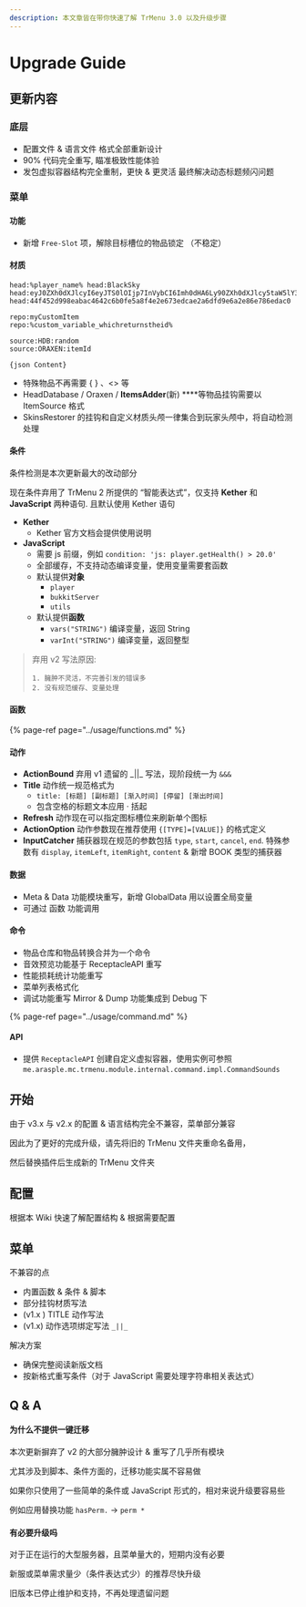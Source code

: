 ```yaml
---
description: 本文章皆在带你快速了解 TrMenu 3.0 以及升级步骤
---
```


# Upgrade Guide

## 更新内容

### 底层

* 配置文件 & 语言文件 格式全部重新设计
* 90% 代码完全重写, 瞄准极致性能体验
* 发包虚拟容器结构完全重制，更快 & 更灵活 最终解决动态标题频闪问题

### 菜单

#### 功能

* 新增 `Free-Slot` 项，解除目标槽位的物品锁定 （不稳定）

#### 材质

```text
head:%player_name% head:BlackSky
head:eyJ0ZXh0dXJlcyI6eyJTS0lOIjp7InVybCI6Imh0dHA6Ly90ZXh0dXJlcy5taW5lY3JhZnQubmV0L3RleHR1cmUvNDRmNDUyZDk5OGVhYmFjNDY0MmM2YjBmZTVhOGY0ZTJlNjczZWRjYWUyYTZkZmQ5ZTZhMmU4NmU3ODZlZGFjMCJ9fX0=
head:44f452d998eabac4642c6b0fe5a8f4e2e673edcae2a6dfd9e6a2e86e786edac0

repo:myCustomItem
repo:%custom_variable_whichreturnstheid%

source:HDB:random
source:ORAXEN:itemId

{json Content}
```

* 特殊物品不再需要 { } 、&lt;&gt; 等
* HeadDatabase / Oraxen / **ItemsAdder**\(新\) ****等物品挂钩需要以 ItemSource 格式
* SkinsRestorer 的挂钩和自定义材质头颅一律集合到玩家头颅中，将自动检测处理

#### 条件

条件检测是本次更新最大的改动部分

现在条件弃用了 TrMenu 2 所提供的 “智能表达式”，仅支持 **Kether** 和 **JavaScript** 两种语句. 且默认使用 Kether 语句

* **Kether**
  * Kether 官方文档会提供使用说明
* **JavaScript**
  * 需要 js 前缀，例如 `condition: 'js: player.getHealth() > 20.0'`
  * 全部缓存，不支持动态编译变量，使用变量需要套函数
  * 默认提供**对象**
    * `player`
    * `bukkitServer`
    * `utils`
  * 默认提供**函数**
    * `vars("STRING")` 编译变量，返回 String
    * `varInt("STRING")` 编译变量，返回整型

> 弃用 v2 写法原因:
>
> ```text
> 1. 臃肿不灵活，不完善引发的错误多
> 2. 没有规范缓存、变量处理
> ```

#### 函数

{% page-ref page="../usage/functions.md" %}

#### 动作

* **ActionBound** 弃用 v1 遗留的 \_\|\|\_ 写法，现阶段统一为 `&&&`
* **Title** 动作统一规范格式为
  * `title: [标题] [副标题] [渐入时间] [停留] [渐出时间]`
  * 包含空格的标题文本应用 · 括起
* **Refresh** 动作现在可以指定图标槽位来刷新单个图标
* **ActionOption** 动作参数现在推荐使用 `{[TYPE]=[VALUE]}` 的格式定义
* **InputCatcher** 捕获器现在规范的参数包括 `type`, `start`, `cancel`, `end`. 特殊参数有 `display`, `itemLeft`, `itemRight`, `content` & 新增 BOOK 类型的捕获器

#### 数据

* Meta & Data 功能模块重写，新增 GlobalData 用以设置全局变量
* 可通过 函数 功能调用

#### 命令

* 物品仓库和物品转换合并为一个命令
* 音效预览功能基于 ReceptacleAPI 重写
* 性能损耗统计功能重写
* 菜单列表格式化
* 调试功能重写 Mirror & Dump 功能集成到 Debug 下

{% page-ref page="../usage/command.md" %}

#### API

* 提供 `ReceptacleAPI` 创建自定义虚拟容器，使用实例可参照 `me.arasple.mc.trmenu.module.internal.command.impl.CommandSounds`

## 开始

由于 v3.x 与 v2.x 的配置 & 语言结构完全不兼容，菜单部分兼容

因此为了更好的完成升级，请先将旧的 TrMenu 文件夹重命名备用，

然后替换插件后生成新的 TrMenu 文件夹

## 配置

根据本 Wiki 快速了解配置结构 & 根据需要配置

## 菜单

不兼容的点

* 内置函数 & 条件 & 脚本
* 部分挂钩材质写法
* \(v1.x \) TITLE 动作写法
* \(v1.x\) 动作选项绑定写法 `_||_`

解决方案

* 确保完整阅读新版文档
* 按新格式重写条件（对于 JavaScript 需要处理字符串相关表达式）

## Q & A

#### 为什么不提供一键迁移

本次更新摒弃了 v2 的大部分臃肿设计 & 重写了几乎所有模块

尤其涉及到脚本、条件方面的，迁移功能实属不容易做

如果你只使用了一些简单的条件或 JavaScript 形式的，相对来说升级要容易些

例如应用替换功能 `hasPerm.`  -&gt; `perm *`

#### 有必要升级吗

对于正在运行的大型服务器，且菜单量大的，短期内没有必要

新服或菜单需求量少（条件表达式少）的推荐尽快升级

旧版本已停止维护和支持，不再处理遗留问题



